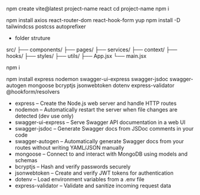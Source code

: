 npm create vite@latest
project-name
react
cd project-name
npm i

npm install axios react-router-dom react-hook-form yup
npm install -D tailwindcss postcss autoprefixer

- folder struture

src/
├── components/
├── pages/
├── services/
├── context/
├── hooks/
├── styles/
├── utils/
├── App.jsx
└── main.jsx


npm i

npm install express nodemon swagger-ui-express swagger-jsdoc swagger-autogen mongoose bcryptjs jsonwebtoken dotenv express-validator @hookform/resolvers

- express – Create the Node.js web server and handle HTTP routes
- nodemon – Automatically restart the server when file changes are detected (dev use only)
- swagger-ui-express – Serve Swagger API documentation in a web UI
- swagger-jsdoc – Generate Swagger docs from JSDoc comments in your code
- swagger-autogen – Automatically generate Swagger docs from your routes without writing YAML/JSON manually
- mongoose – Connect to and interact with MongoDB using models and schemas
- bcryptjs – Hash and verify passwords securely
- jsonwebtoken – Create and verify JWT tokens for authentication
- dotenv – Load environment variables from a .env file
- express-validator – Validate and sanitize incoming request data